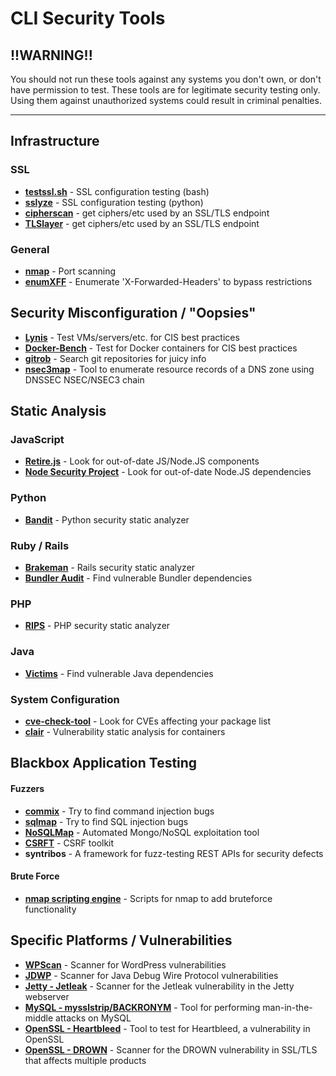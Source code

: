 # CLI Security Tools

## !!WARNING!!

You should not run these tools against any systems you don't own, or don't have
permission to test. These tools are for legitimate security testing only. Using
them against unauthorized systems could result in criminal penalties.

-----

## Infrastructure

### SSL

- [**testssl.sh**](https://testssl.sh/) - SSL configuration testing (bash)
- [**sslyze**](https://github.com/nabla-c0d3/sslyze) - SSL configuration testing (python)
- [**cipherscan**](https://github.com/jvehent/cipherscan) - get ciphers/etc used by an SSL/TLS endpoint
- [**TLSlayer**](https://github.com/thanasisk/TLSlayer) - get ciphers/etc used by an SSL/TLS endpoint

### General

- [**nmap**](http://nmap.org) - Port scanning
- [**enumXFF**](https://github.com/infosec-au/enumXFF) - Enumerate 'X-Forwarded-Headers' to bypass restrictions

## Security Misconfiguration / "Oopsies"

- [**Lynis**](https://cisofy.com/lynis/) - Test VMs/servers/etc. for CIS best practices
- [**Docker-Bench**](https://github.com/docker/docker-bench-security) - Test for Docker containers for CIS best practices
- [**gitrob**](https://github.com/michenriksen/gitrob) - Search git repositories for juicy info
- [**nsec3map**](https://github.com/anonion0/nsec3map) - Tool to enumerate resource records of a DNS zone using DNSSEC NSEC/NSEC3 chain

## Static Analysis

### JavaScript

- [**Retire.js**](http://bekk.github.io/retire.js/) - Look for out-of-date JS/Node.JS components
- [**Node Security Project**](https://nodesecurity.io/tools) - Look for out-of-date Node.JS dependencies

### Python

- [**Bandit**](https://wiki.openstack.org/wiki/Security/Projects/Bandit) - Python security static analyzer

### Ruby / Rails

- [**Brakeman**](http://brakemanscanner.org/) - Rails security static analyzer
- [**Bundler Audit**](https://github.com/rubysec/bundler-audit) - Find vulnerable Bundler dependencies

### PHP

- [**RIPS**](http://rips-scanner.sourceforge.net/) - PHP security static analyzer

### Java

- [**Victims**](https://securityblog.redhat.com/tag/victims/) - Find vulnerable Java dependencies

### System Configuration

- [**cve-check-tool**](https://github.com/ikeydoherty/cve-check-tool) - Look for CVEs affecting your package list
- [**clair**](https://github.com/coreos/clair) - Vulnerability static analysis for containers

## Blackbox Application Testing

#### Fuzzers
- [**commix**](https://github.com/stasinopoulos/commix/) - Try to find command injection bugs
- [**sqlmap**](https://github.com/sqlmapproject/sqlmap) - Try to find SQL injection bugs
- [**NoSQLMap**](https://github.com/tcstool/NoSQLMap) - Automated Mongo/NoSQL exploitation tool
- [**CSRFT**](https://github.com/PaulSec/CSRFT) - CSRF toolkit
- **syntribos** - A framework for fuzz-testing REST APIs for security defects

#### Brute Force
- [**nmap scripting engine**](http://nmap.org/book/nse.html) - Scripts for nmap to add bruteforce functionality

## Specific Platforms / Vulnerabilities

- [**WPScan**](https://github.com/wpscanteam/wpscan) - Scanner for WordPress vulnerabilities
- [**JDWP**](https://github.com/IOActive/jdwp-shellifier) - Scanner for Java Debug Wire Protocol vulnerabilities
- [**Jetty - Jetleak**](https://github.com/GDSSecurity/Jetleak-Testing-Script) - Scanner for the Jetleak vulnerability in the Jetty webserver
- [**MySQL - mysslstrip/BACKRONYM**](https://github.com/duo-labs/mysslstrip) - Tool for performing man-in-the-middle attacks on MySQL
- [**OpenSSL - Heartbleed**](https://github.com/FiloSottile/Heartbleed) - Tool to test for Heartbleed, a vulnerability in OpenSSL
- [**OpenSSL - DROWN**](https://github.com/nimia/public_drown_scanner) - Scanner for the DROWN vulnerability in SSL/TLS that affects multiple products
